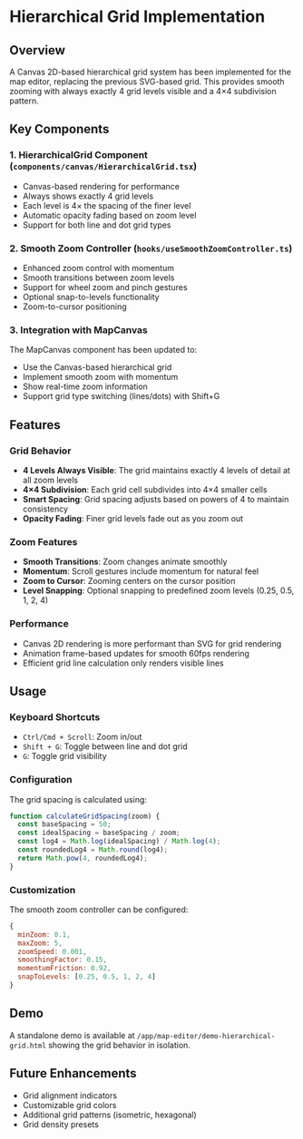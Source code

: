 # Hierarchical Grid Implementation

## Overview

A Canvas 2D-based hierarchical grid system has been implemented for the map editor, replacing the previous SVG-based grid. This provides smooth zooming with always exactly 4 grid levels visible and a 4×4 subdivision pattern.

## Key Components

### 1. HierarchicalGrid Component (`components/canvas/HierarchicalGrid.tsx`)

- Canvas-based rendering for performance
- Always shows exactly 4 grid levels
- Each level is 4× the spacing of the finer level
- Automatic opacity fading based on zoom level
- Support for both line and dot grid types

### 2. Smooth Zoom Controller (`hooks/useSmoothZoomController.ts`)

- Enhanced zoom control with momentum
- Smooth transitions between zoom levels
- Support for wheel zoom and pinch gestures
- Optional snap-to-levels functionality
- Zoom-to-cursor positioning

### 3. Integration with MapCanvas

The MapCanvas component has been updated to:
- Use the Canvas-based hierarchical grid
- Implement smooth zoom with momentum
- Show real-time zoom information
- Support grid type switching (lines/dots) with Shift+G

## Features

### Grid Behavior
- **4 Levels Always Visible**: The grid maintains exactly 4 levels of detail at all zoom levels
- **4×4 Subdivision**: Each grid cell subdivides into 4×4 smaller cells
- **Smart Spacing**: Grid spacing adjusts based on powers of 4 to maintain consistency
- **Opacity Fading**: Finer grid levels fade out as you zoom out

### Zoom Features
- **Smooth Transitions**: Zoom changes animate smoothly
- **Momentum**: Scroll gestures include momentum for natural feel
- **Zoom to Cursor**: Zooming centers on the cursor position
- **Level Snapping**: Optional snapping to predefined zoom levels (0.25, 0.5, 1, 2, 4)

### Performance
- Canvas 2D rendering is more performant than SVG for grid rendering
- Animation frame-based updates for smooth 60fps rendering
- Efficient grid line calculation only renders visible lines

## Usage

### Keyboard Shortcuts
- `Ctrl/Cmd + Scroll`: Zoom in/out
- `Shift + G`: Toggle between line and dot grid
- `G`: Toggle grid visibility

### Configuration

The grid spacing is calculated using:
```javascript
function calculateGridSpacing(zoom) {
  const baseSpacing = 50;
  const idealSpacing = baseSpacing / zoom;
  const log4 = Math.log(idealSpacing) / Math.log(4);
  const roundedLog4 = Math.round(log4);
  return Math.pow(4, roundedLog4);
}
```

### Customization

The smooth zoom controller can be configured:
```javascript
{
  minZoom: 0.1,
  maxZoom: 5,
  zoomSpeed: 0.001,
  smoothingFactor: 0.15,
  momentumFriction: 0.92,
  snapToLevels: [0.25, 0.5, 1, 2, 4]
}
```

## Demo

A standalone demo is available at `/app/map-editor/demo-hierarchical-grid.html` showing the grid behavior in isolation.

## Future Enhancements

- Grid alignment indicators
- Customizable grid colors
- Additional grid patterns (isometric, hexagonal)
- Grid density presets